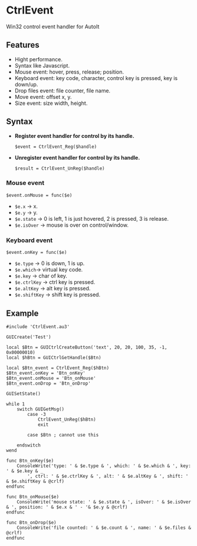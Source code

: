 # CtrlEvent
Win32 control event handler for AutoIt

## Features

- Hight performance.
- Syntax like Javascript.
- Mouse event: hover, press, release; position.
- Keyboard event: key code, character, control key is pressed, key is down/up.
- Drop files event: file counter, file name.
- Move event: offset x, y.
- Size event: size width, height.

## Syntax

- **Register event handler for control by its handle.**

    ```au3
    $event = CtrlEvent_Reg($handle)
    ```

- **Unregister event handler for control by its handle.**

    ```au3
    $result = CtrlEvent_UnReg($handle)
    ```

### Mouse event

```au3
$event.onMouse = func($e)
```

- `$e.x` -> x.
- `$e.y` -> y.
- `$e.state` -> 0 is left, 1 is just hovered, 2 is pressed, 3 is release.
- `$e.isOver` -> mouse is over on control/window.

### Keyboard event

```au3
$event.onKey = func($e)
```

- `$e.type` -> 0 is down, 1 is up.
- `$e.which`-> virtual key code.
- `$e.key` -> char of key.
- `$e.ctrlKey` -> ctrl key is pressed.
- `$e.altKey` -> alt key is pressed.
- `$e.shiftKey` -> shift key is pressed.

## Example

```au3
#include 'CtrlEvent.au3'

GUICreate('Test')

local $Btn = GUICtrlCreateButton('text', 20, 20, 100, 35, -1, 0x00000010)
local $hBtn = GUICtrlGetHandle($Btn)

local $Btn_event = CtrlEvent_Reg($hBtn)
$Btn_event.onKey = 'Btn_onKey'
$Btn_event.onMouse = 'Btn_onMouse'
$Btn_event.onDrop = 'Btn_onDrop'

GUISetState()

while 1
    switch GUIGetMsg()
        case -3
            CtrlEvent_UnReg($hBtn)
            exit

        case $Btn ; cannot use this

    endswitch
wend

func Btn_onKey($e)
    ConsoleWrite('type: ' & $e.type & ', which: ' & $e.which & ', key: ' & $e.key & _
        ', ctrl: ' & $e.ctrlKey & ', alt: ' & $e.altKey & ', shift: ' & $e.shiftKey & @crlf)
endfunc

func Btn_onMouse($e)
    ConsoleWrite('mouse state: ' & $e.state & ', isOver: ' & $e.isOver & ', position: ' & $e.x & ' - '& $e.y & @crlf)
endfunc

func Btn_onDrop($e)
    ConsoleWrite('file counted: ' & $e.count & ', name: ' & $e.files & @crlf)
endfunc
```
